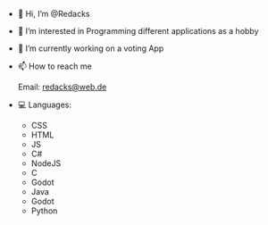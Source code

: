 - 👋 Hi, I’m @Redacks
- 👀 I’m interested in 
    Programming different applications as a hobby

- 🌱 I’m currently working on a voting App
    
- 📫 How to reach me

    Email: redacks@web.de

- 💻 Languages:
  - CSS
  - HTML
  - JS
  - C#
  - NodeJS
  - C
  - Godot
  - Java
  - Godot
  - Python
